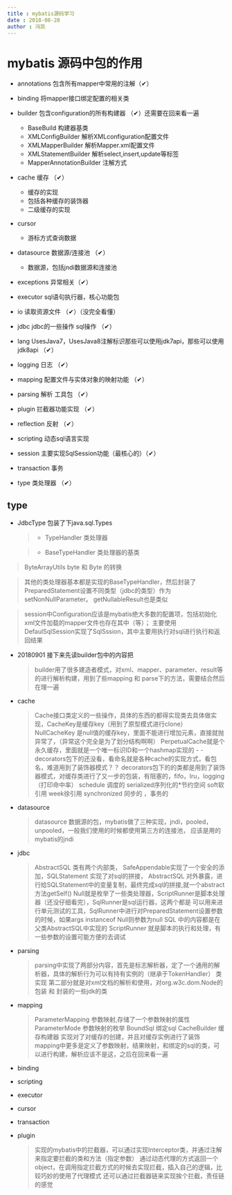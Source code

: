 ```yaml
---
title : mybatis源码学习
date : 2018-08-28
author : 冯凯
---
```


# mybatis 源码中包的作用

- annotations 包含所有mapper中常用的注解（✔）

- binding 将mapper接口绑定配置的相关类

- builder 包含configuration的所有构建器 （✔）还需要在回来看一遍
    - BaseBuild 构建器基类
    - XMLConfigBuilder 解析XMLconfiguration配置文件
    - XMLMapperBuilder 解析Mapper.xml配置文件
    - XMLStatementBuilder 解析select,insert,update等标签
    - MapperAnnotationBuilder 注解方式

- cache 缓存 （✔）
    - 缓存的实现
    - 包括各种缓存的装饰器
    - 二级缓存的实现

- cursor
    - 游标方式查询数据
    
- datasource 数据源/连接池 （✔）
    - 数据源，包括jndi数据源和连接池
    
- exceptions 异常相关（✔）
    
- executor sql语句执行器，核心功能包
    
- io 读取资源文件 （✔）（没完全看懂）
        
- jdbc jdbc的一些操作 sql操作 （✔）

- lang UsesJava7，UsesJava8注解标识那些可以使用jdk7api，那些可以使用jdk8api （✔）

- logging 日志 （✔）

- mapping 配置文件与实体对象的映射功能 （✔）

- parsing 解析 工具包     （✔）

- plugin 拦截器功能实现 （✔）

- reflection 反射 （✔）

- scripting 动态sql语言实现

- session 主要实现SqlSession功能（最核心的）（✔）

- transaction 事务

- type 类处理器 （✔）

## type 

- JdbcType 包装了下java.sql.Types
    
  >  - TypeHandler  类处理器 
    
  >  - BaseTypeHandler 类处理器的基类

> ByteArrayUtils byte 和 Byte 的转换

> 其他的类处理器基本都是实现的BaseTypeHandler，然后封装了PreparedStatement设置不同类型（jdbc的类型）作为setNonNullParameter。
> getNullableResult也是类似

> session中Configuration应该是mybatis绝大多数的配置项，包括初始化xml文件加载的mapper文件也存在其中（等）；
> 主要使用DefaulSqlSession实现了SqlSssion，其中主要用执行对sql进行执行和返回结果

- 20180901 接下来先读builder包中的内容把
    
    > builder用了很多建造者模式，对xml、mapper、parameter、result等的进行解析构建，用到了些mapping 和 parse下的方法，需要结合然后在理一遍

- cache

    > Cache接口类定义的一些操作，具体的东西的都得实现类去具体做实现，CacheKey是缓存key（用到了原型模式进行clone）
    > NullCacheKey 是null值的缓存key，里面不能进行增加元素，直接就抛异常了，（异常这个完全是为了划分结构啊啊）
    > PerpetualCache就是个永久缓存，里面就是一个唯一标识ID和一个hashmap实现的 - -
    > decorators包下的还没看，看命名就是各种cache的实现方式，看包名，难道用到了装饰器模式？？
    > decorators包下的的类都是用到了装饰器模式，对缓存类进行了又一步的包装，有阻塞的，fifo，lru，logging（打印命中率）
    > schedule 调度的  serialized序列化的*节约空间  soft软引用 week徐引用 synchronized 同步的 ，事务的

- datasource
    
    > datasource 数据源的包，mybatis做了三种实现，jndi，pooled，unpooled，一般我们使用的时候都使用第三方的连接池，
    > 应该是用的mybatis的jndi

- jdbc
    > AbstractSQL 类有两个内部类， SafeAppendable实现了一个安全的添加，SQLStatement 实现了对sql的拼接，
    > AbstractSQL 对外暴露，进行给SQLStatement中的变量复制，最终完成sql的拼接,就一个abstract方法getSelf()
    > Null就是枚举了一些类处理器，ScriptRunner是脚本处理器（还没仔细看完），SqlRunner是sql运行器，这两个都是
    > 可以用来进行单元测试的工具，SqlRunner中进行对PreparedStatement设置参数的时候，如果args instanceof Null则参数为null
    > SQL 中的内容都是在父类AbstractSQL中实现的
    > ScriptRunner 就是脚本的执行和处理，有一些参数的设置可能方便的去调试
    
- parsing

    > parsing中实现了两部分内容，首先是标志解析器，定了一个通用的解析器，具体的解析行为可以有持有实例的（继承于TokenHandler）
    类实现
    > 第二部分就是对xml文档的解析和使用，对org.w3c.dom.Node的包装 和 封装的一些jdk的类
    
- mapping
    
    > ParameterMapping 参数映射,存储了一个参数映射的属性 ParameterMode 参数映射的枚举  BoundSql 绑定sql
    > CacheBuilder 缓存构建器 实现对了对缓存的创建，并且对缓存实例进行了装饰
    > mapping中更多是定义了参数映射，结果映射，和绑定的sql的类，可以进行构建，解析应该不是这，之后在回来看一遍
    
- binding

- scripting

- executor

- cursor

- transaction

- plugin

    > 实现的mybatis中的拦截器，可以通过实现Interceptor类，并通过注解来指定要拦截的类和方法（指定参数）
    > 通过动态代理的方式返回一个object，在调用指定拦截方式的时候去实现拦截，插入自己的逻辑，比较巧妙的使用了代理模式
    > 还可以通过拦截器链来实现挨个拦截，责任链的感觉